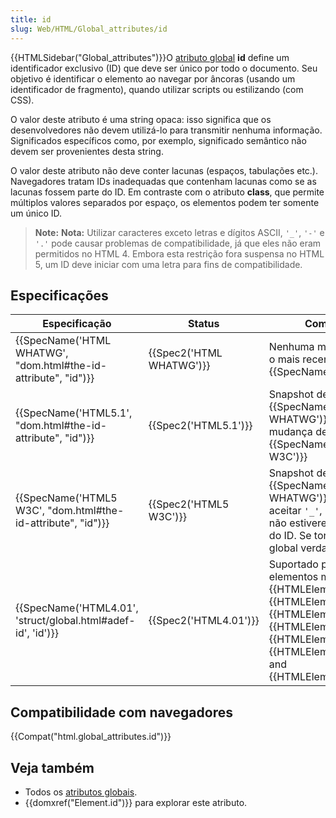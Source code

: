 ```yaml
---
title: id
slug: Web/HTML/Global_attributes/id
---
```


{{HTMLSidebar("Global_attributes")}}O [atributo global](/pt-BR/docs/Web/HTML/Global_attributes) **id** define um identificador exclusivo (ID) que deve ser único por todo o documento. Seu objetivo é identificar o elemento ao navegar por âncoras (usando um identificador de fragmento), quando utilizar scripts ou estilizando (com CSS).

O valor deste atributo é uma string opaca: isso significa que os desenvolvedores não devem utilizá-lo para transmitir nenhuma informação. Significados específicos como, por exemplo, significado semântico não devem ser provenientes desta string.

O valor deste atributo não deve conter lacunas (espaços, tabulações etc.). Navegadores tratam IDs inadequadas que contenham lacunas como se as lacunas fossem parte do ID. Em contraste com o atributo **class**, que permite múltiplos valores separados por espaço, os elementos podem ter somente um único ID.

> **Note:** **Nota:** Utilizar caracteres exceto letras e dígitos ASCII, `'_'`, `'-'` e `'.'` pode causar problemas de compatibilidade, já que eles não eram permitidos no HTML 4. Embora esta restrição fora suspensa no HTML 5, um ID deve iniciar com uma letra para fins de compatibilidade.

## Especificações

| Especificação                                                                        | Status                           | Comentário                                                                                                                                                                                                                                                                               |
| ------------------------------------------------------------------------------------ | -------------------------------- | ---------------------------------------------------------------------------------------------------------------------------------------------------------------------------------------------------------------------------------------------------------------------------------------- |
| {{SpecName('HTML WHATWG', "dom.html#the-id-attribute", "id")}} | {{Spec2('HTML WHATWG')}} | Nenhuma mudança desde o mais recente snapshot, {{SpecName('HTML5.1')}}                                                                                                                                                                                                          |
| {{SpecName('HTML5.1', "dom.html#the-id-attribute", "id")}}         | {{Spec2('HTML5.1')}}     | Snapshot de {{SpecName('HTML WHATWG')}}, nenhuma mudança desde {{SpecName('HTML5 W3C')}}                                                                                                                                                                                 |
| {{SpecName('HTML5 W3C', "dom.html#the-id-attribute", "id")}}     | {{Spec2('HTML5 W3C')}}     | Snapshot de {{SpecName('HTML WHATWG')}}, passa a aceitar `'_'`, `'-'` and `'.'` se não estiverem no começo do ID. Se torna um atributo global verdadeiro.                                                                                                                       |
| {{SpecName('HTML4.01', 'struct/global.html#adef-id', 'id')}}     | {{Spec2('HTML4.01')}}     | Suportado por todos os elementos menos {{HTMLElement("base")}}, {{HTMLElement("head")}}, {{HTMLElement("html")}}, {{HTMLElement("meta")}}, {{HTMLElement("script")}}, {{HTMLElement("style")}}, and {{HTMLElement("title")}}. |

## Compatibilidade com navegadores

{{Compat("html.global_attributes.id")}}

## Veja também

- Todos os [atributos globais](/pt-BR/docs/Web/HTML/Global_attributes).
- {{domxref("Element.id")}} para explorar este atributo.
